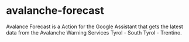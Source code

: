 # avalanche-forecast
Avalance Forecast is a Action for the Google Assistant that gets the latest data from the Avalanche Warning Services Tyrol - South Tyrol - Trentino.
